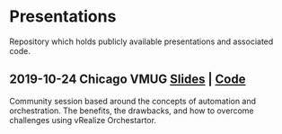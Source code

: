 # Presentations
Repository which holds publicly available presentations and associated code.

## 2019-10-24 Chicago VMUG [Slides](2019-10-24-ChicagoVMUG/AutomationVsOrchestration.pptx) | [Code](2019-10-24-ChicagoVMUG/src)
Community session based around the concepts of automation and orchestration. The benefits, the drawbacks, and how to overcome challenges using vRealize Orchestartor.
